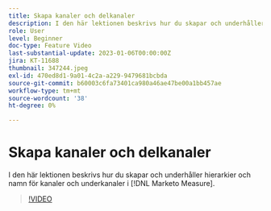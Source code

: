 ```yaml
---
title: Skapa kanaler och delkanaler
description: I den här lektionen beskrivs hur du skapar och underhåller hierarkier och namn för kanaler och underkanaler i [!DNL Marketo Measure].
role: User
level: Beginner
doc-type: Feature Video
last-substantial-update: 2023-01-06T00:00:00Z
jira: KT-11688
thumbnail: 347244.jpeg
exl-id: 470ed8d1-9a01-4c2a-a229-9479681bcbda
source-git-commit: b60003c6fa73401ca980a46ae47be00a1bb457ae
workflow-type: tm+mt
source-wordcount: '38'
ht-degree: 0%

---
```


# Skapa kanaler och delkanaler

I den här lektionen beskrivs hur du skapar och underhåller hierarkier och namn för kanaler och underkanaler i [!DNL Marketo Measure].

>[!VIDEO](https://video.tv.adobe.com/v/347244/?quality=12&learn=on)
